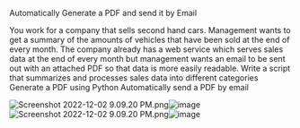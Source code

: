 Automatically Generate a PDF and send it by Email

You work for a company that sells second hand cars. Management wants to get a summary of the amounts of vehicles that have been sold at the end of every month. The company already has a web service which serves sales data at the end of every month but management wants an email to be sent out with an attached PDF so that data is more easily readable.
  Write a script that summarizes and processes sales data into different categories
  Generate a PDF using Python
  Automatically send a PDF by email

<img src="blob:chrome-untrusted://media-app/3f8eb440-2599-4411-8e70-c307183b6b5d" alt="Screenshot 2022-12-02 9.09.20 PM.png"/>![image](https://user-images.githubusercontent.com/47179662/205419824-6295b99e-76ba-44c5-b391-a16b2993dbcf.png)
<img src="blob:chrome-untrusted://media-app/3f8eb440-2599-4411-8e70-c307183b6b5d" alt="Screenshot 2022-12-02 9.09.20 PM.png"/>![image](https://user-images.githubusercontent.com/47179662/205419830-d4ba8db4-2b4a-438c-a3e4-42192e6ba1bb.png)
